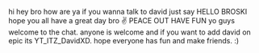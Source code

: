 hi
hey bro
how are ya
if you wanna talk to david just say HELLO BROSKI 
hope you all have a great day bro
✌️  PEACE OUT
HAVE FUN
yo guys welcome to the chat. anyone is welcome and if you want to add david on epic its YT_ITZ_DavidXD. hope everyone has fun and make friends. :)
